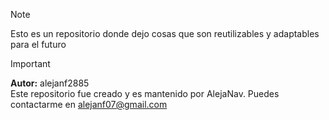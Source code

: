 >[!NOTE]
>Esto es un repositorio donde dejo cosas que son reutilizables y adaptables para el futuro

>[!IMPORTANT]
> **Autor:** alejanf2885  
> Este repositorio fue creado y es mantenido por AlejaNav. Puedes contactarme en alejanf07@gmail.com



